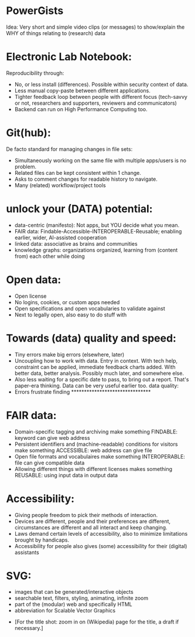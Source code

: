 # PowerGists
Idea: Very short and simple video clips (or messages) to show/explain the WHY of things relating to (research) data


Electronic Lab Notebook:
========================
Reproducibility through:
- No, or less install (differences). Possible within security context of data.
- Less manual copy-paste between different applications. 
- Tighter feedback loop between people with different focus (tech-savvy or not, researchers and supporters, reviewers and communicators)
- Backend can run on High Performance Computing too.

Git(hub):
=========
De facto standard for managing changes in file sets:
- Simultaneously working on the same file with multiple apps/users is no problem.
- Related files can be kept consistent within 1 change.
- Asks to comment changes for readable history to navigate.
- Many (related) workflow/project tools

unlock your (DATA) potential:
=============================
- data-centric (manifesto): Not apps, but YOU decide what you mean.
- FAIR data: Findable-Accessible-INTEROPERABLE-Reusable; enabling earlier, wider, AI-assisted cooperation
- linked data: associative as brains and communities
- knowledge graphs: organizations organized, learning from (content from) each other while doing

Open data:
==========
- Open license
- No logins, cookies, or custom apps needed
- Open specifications and open vocabularies to validate against
- Next to legally open, also easy to do stuff with

Towards (data) quality and speed:
=================================
- Tiny errors make big errors (elsewhere, later)
- Uncoupling how to work with data. Entry in context. With tech help, constraint can be applied, immediate feedback charts added. With better data, better analysis. Possibly much later, and somewhere else.
- Also less waiting for a specific date to pass, to bring out a report. That's paper-era thinking. Data can be very useful earlier too.
data quality:
- Errors frustrate finding *******************************

FAIR data:
==========
- Domain-specific tagging and archiving make something FINDABLE: keyword can give web address
- Persistent identifiers and (machine-readable) conditions for visitors make something ACCESSIBLE: web address can give file
- Open file formats and vocabulaires make something INTEROPERABLE: file can give compatible data
- Allowing different things with different licenses makes something REUSABLE: using input data in output data

Accessibility:
==============
- Giving people freedom to pick their methods of interaction.
- Devices are different, people and their preferences are different, circumstances are different and all interact and keep changing.
- Laws demand certain levels of accessibility, also to minimize limitations brought by handicaps.
- Accessibility for people also gives (some) accessibility for their (digital) assistants

SVG:
====
- images that can be generated/interactive objects
- searchable text, filters, styling, animating, infinite zoom
- part of the (modular) web and specifically HTML
- abbreviation for Scalable Vector Graphics


* [For the title shot: zoom in on (Wikipedia) page for the title, a draft if necessary.]
